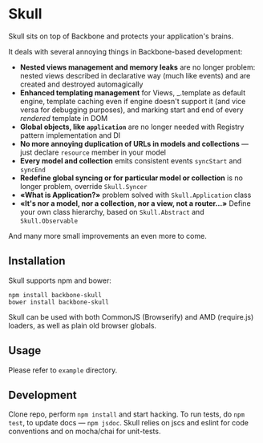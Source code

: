 # Skull

Skull sits on top of Backbone and protects your application's brains.

It deals with several annoying things in Backbone-based development:
* **Nested views management and memory leaks** are no longer problem: nested views described in declarative way (much like events) and are created and destroyed automagically
* **Enhanced templating management** for Views, _.template as default engine, template caching even if engine doesn't support it (and vice versa for debugging purposes), and marking start and end of every *rendered* template in DOM
* **Global objects, like `application`** are no longer needed with Registry pattern implementation and DI
* **No more annoying duplication of URLs in models and collections** — just declare `resource` member in your model
* **Every model and collection** emits consistent events `syncStart` and `syncEnd`
* **Redefine global syncing or for particular model or collection** is no longer problem, override `Skull.Syncer`
* **«What is Application?»** problem solved with `Skull.Application` class
* **«It's nor a model, nor a collection, nor a view, not a router…»** Define your own class hierarchy, based on `Skull.Abstract` and `Skull.Observable`

And many more small improvements an even more to come.

## Installation

Skull supports npm and bower:
```
npm install backbone-skull
bower install backbone-skull
```

Skull can be used with both CommonJS (Browserify) and AMD (require.js) loaders, as well as plain old browser globals.

## Usage

Please refer to `example` directory.

## Development

Clone repo, perform `npm install` and start hacking. To run tests, do `npm test`, to update docs — `npm jsdoc`. Skull relies on jscs and eslint for code conventions and on mocha/chai for unit-tests.
